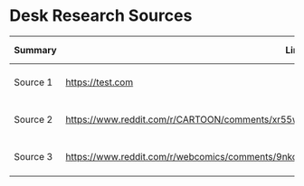 # Desk Research Sources

| Summary  | Link             | Visit Date   |
| -------- | ---------------- | ------------ |
| Source 1 | https://test.com | Sep 29, 2022 |
| Source 2 | https://www.reddit.com/r/CARTOON/comments/xr55wp/help_in_the_creation_process_of_a_novel_cartoon/ | Sep 29, 2022 |
| Source 3 | https://www.reddit.com/r/webcomics/comments/9nkc4t/heya_rwebcomics/iqcptdz/?context=3 | Sep 29, 022 |
